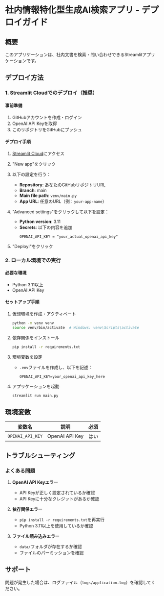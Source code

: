 # 社内情報特化型生成AI検索アプリ - デプロイガイド

## 概要
このアプリケーションは、社内文書を検索・問い合わせできるStreamlitアプリケーションです。

## デプロイ方法

### 1. Streamlit Cloudでのデプロイ（推奨）

#### 事前準備
1. GitHubアカウントを作成・ログイン
2. OpenAI API Keyを取得
3. このリポジトリをGitHubにプッシュ

#### デプロイ手順
1. [Streamlit Cloud](https://share.streamlit.io/)にアクセス
2. "New app"をクリック
3. 以下の設定を行う：
   - **Repository**: あなたのGitHubリポジトリURL
   - **Branch**: main
   - **Main file path**: `venv/main.py`
   - **App URL**: 任意のURL（例：`your-app-name`）

4. "Advanced settings"をクリックして以下を設定：
   - **Python version**: 3.11
   - **Secrets**: 以下の内容を追加
     ```
     OPENAI_API_KEY = "your_actual_openai_api_key"
     ```

5. "Deploy!"をクリック

### 2. ローカル環境での実行

#### 必要な環境
- Python 3.11以上
- OpenAI API Key

#### セットアップ手順
1. 仮想環境を作成・アクティベート
   ```bash
   python -m venv venv
   source venv/bin/activate  # Windows: venv\Scripts\activate
   ```

2. 依存関係をインストール
   ```bash
   pip install -r requirements.txt
   ```

3. 環境変数を設定
   - `.env`ファイルを作成し、以下を記述：
     ```
     OPENAI_API_KEY=your_openai_api_key_here
     ```

4. アプリケーションを起動
   ```bash
   streamlit run main.py
   ```

## 環境変数

| 変数名 | 説明 | 必須 |
|--------|------|------|
| `OPENAI_API_KEY` | OpenAI API Key | はい |

## トラブルシューティング

### よくある問題
1. **OpenAI API Keyエラー**
   - API Keyが正しく設定されているか確認
   - API Keyに十分なクレジットがあるか確認

2. **依存関係エラー**
   - `pip install -r requirements.txt`を再実行
   - Python 3.11以上を使用しているか確認

3. **ファイル読み込みエラー**
   - `data/`フォルダが存在するか確認
   - ファイルのパーミッションを確認

## サポート
問題が発生した場合は、ログファイル（`logs/application.log`）を確認してください。
